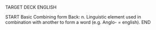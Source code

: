 TARGET DECK
ENGLISH

START
Basic
Combining form
Back: n. Linguistic element used in combination with another to form a word (e.g. Anglo- = english).
END
